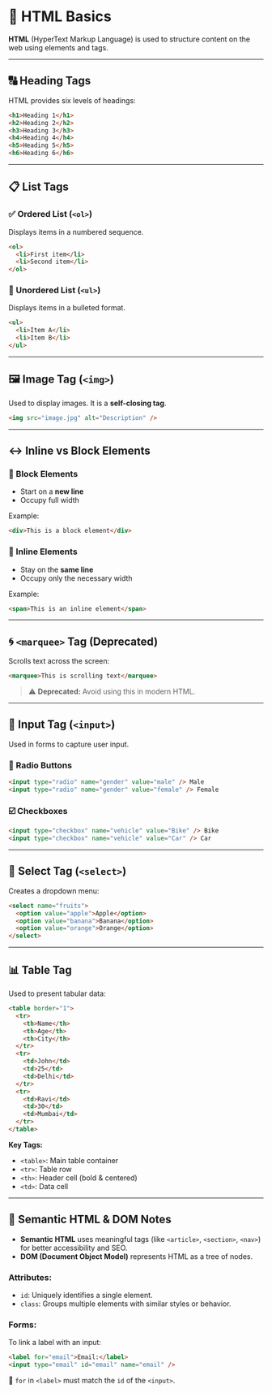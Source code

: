 
# 📘 HTML Basics

**HTML** (HyperText Markup Language) is used to structure content on the web using elements and tags.

---

## 🔠 Heading Tags

HTML provides six levels of headings:

```html
<h1>Heading 1</h1>
<h2>Heading 2</h2>
<h3>Heading 3</h3>
<h4>Heading 4</h4>
<h5>Heading 5</h5>
<h6>Heading 6</h6>
````

---

## 📋 List Tags

### ✅ Ordered List (`<ol>`)

Displays items in a numbered sequence.

```html
<ol>
  <li>First item</li>
  <li>Second item</li>
</ol>
```

### 🔘 Unordered List (`<ul>`)

Displays items in a bulleted format.

```html
<ul>
  <li>Item A</li>
  <li>Item B</li>
</ul>
```

---

## 🖼️ Image Tag (`<img>`)

Used to display images. It is a **self-closing tag**.

```html
<img src="image.jpg" alt="Description" />
```

---

## ↔️ Inline vs Block Elements

### 🧱 Block Elements

* Start on a **new line**
* Occupy full width

Example:

```html
<div>This is a block element</div>
```

### 🧩 Inline Elements

* Stay on the **same line**
* Occupy only the necessary width

Example:

```html
<span>This is an inline element</span>
```

---

## 🌀 `<marquee>` Tag (Deprecated)

Scrolls text across the screen:

```html
<marquee>This is scrolling text</marquee>
```

> ⚠️ **Deprecated:** Avoid using this in modern HTML.

---

## 📝 Input Tag (`<input>`)

Used in forms to capture user input.

### 🔘 Radio Buttons

```html
<input type="radio" name="gender" value="male" /> Male
<input type="radio" name="gender" value="female" /> Female
```

### ☑️ Checkboxes

```html
<input type="checkbox" name="vehicle" value="Bike" /> Bike
<input type="checkbox" name="vehicle" value="Car" /> Car
```

---

## 🔽 Select Tag (`<select>`)

Creates a dropdown menu:

```html
<select name="fruits">
  <option value="apple">Apple</option>
  <option value="banana">Banana</option>
  <option value="orange">Orange</option>
</select>
```

---

## 📊 Table Tag

Used to present tabular data:

```html
<table border="1">
  <tr>
    <th>Name</th>
    <th>Age</th>
    <th>City</th>
  </tr>
  <tr>
    <td>John</td>
    <td>25</td>
    <td>Delhi</td>
  </tr>
  <tr>
    <td>Ravi</td>
    <td>30</td>
    <td>Mumbai</td>
  </tr>
</table>
```

**Key Tags:**

* `<table>`: Main table container
* `<tr>`: Table row
* `<th>`: Header cell (bold & centered)
* `<td>`: Data cell

---

## 🧠 Semantic HTML & DOM Notes

* **Semantic HTML** uses meaningful tags (like `<article>`, `<section>`, `<nav>`) for better accessibility and SEO.
* **DOM (Document Object Model)** represents HTML as a tree of nodes.

### Attributes:

* `id`: Uniquely identifies a single element.
* `class`: Groups multiple elements with similar styles or behavior.

### Forms:

To link a label with an input:

```html
<label for="email">Email:</label>
<input type="email" id="email" name="email" />
```

📌 `for` in `<label>` must match the `id` of the `<input>`.


